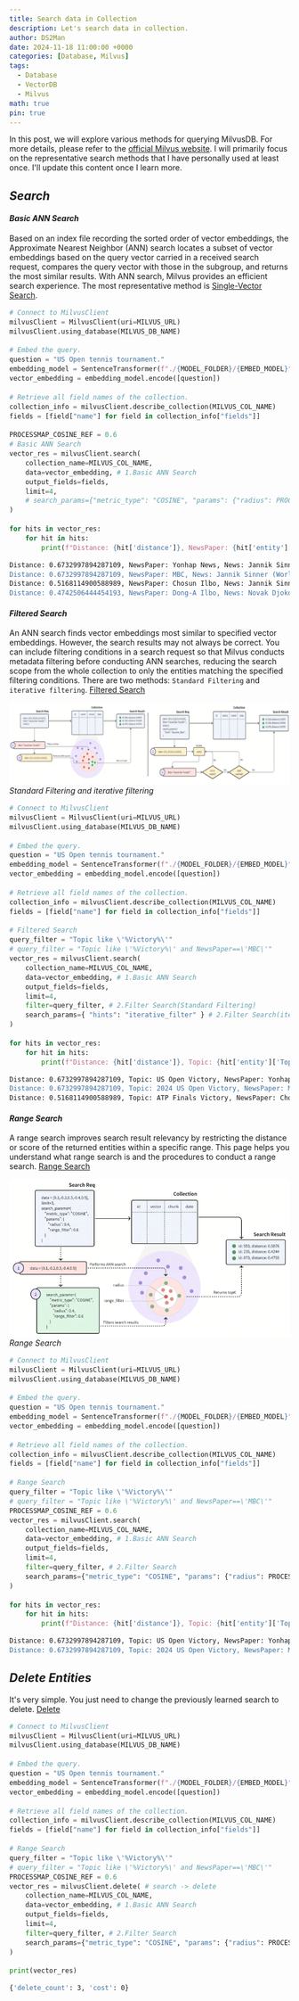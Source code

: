 ```yaml
---
title: Search data in Collection
description: Let's search data in collection.
author: DS2Man
date: 2024-11-18 11:00:00 +0000
categories: [Database, Milvus]
tags:
  - Database
  - VectorDB
  - Milvus
math: true
pin: true
---
```


In this post, we will explore various methods for querying MilvusDB. For more details, please refer to the [official Milvus website](https://milvus.io/docs/). I will primarily focus on the representative search methods that I have personally used at least once. I'll update this content once I learn more.

<!--
이번 글에서는 MilvusDB를 조회하는 다양한 방법을 습득해보자. [Milvus 공식 사이트](https://milvus.io/docs/)에 자세히 설명되어 있으니 참고하자. 그중 대표적인(내가 한번이라도 사용한) 검색방법 위주로 설명하겠다. 조금 더 많이 배우면 내용을 업데이트 하겠다.
-->

## *Search*

#### *Basic ANN Search*

Based on an index file recording the sorted order of vector embeddings, the Approximate Nearest Neighbor (ANN) search locates a subset of vector embeddings based on the query vector carried in a received search request, compares the query vector with those in the subgroup, and returns the most similar results. With ANN search, Milvus provides an efficient search experience.
The most representative method is [Single-Vector Search](https://milvus.io/docs/single-vector-search.md).

<!--
벡터 임베딩의 정렬 순서를 기록하는 인덱스 파일을 기반으로, 근사 최근접(ANN) 검색은 받은 검색 요청에 담긴 쿼리 벡터를 기준으로 일부 벡터 임베딩을 찾고, 해당 하위 그룹 내의 벡터와 쿼리 벡터를 비교하여 가장 유사한 결과를 반환합니다. ANN 검색을 통해 Milvus는 효율적인 검색 경험을 제공합니다.
-->

```python
# Connect to MilvusClient
milvusClient = MilvusClient(uri=MILVUS_URL)
milvusClient.using_database(MILVUS_DB_NAME)

# Embed the query.
question = "US Open tennis tournament."
embedding_model = SentenceTransformer(f"./{MODEL_FOLDER}/{EMBED_MODEL}")
vector_embedding = embedding_model.encode([question])

# Retrieve all field names of the collection.
collection_info = milvusClient.describe_collection(MILVUS_COL_NAME)
fields = [field["name"] for field in collection_info["fields"]]

PROCESSMAP_COSINE_REF = 0.6
# Basic ANN Search
vector_res = milvusClient.search(
    collection_name=MILVUS_COL_NAME,
    data=vector_embedding, # 1.Basic ANN Search
    output_fields=fields,
    limit=4,
    # search_params={"metric_type": "COSINE", "params": {"radius": PROCESSMAP_COSINE_REF}}, # Note. metric_type and radius
)

for hits in vector_res:
    for hit in hits:
        print(f"Distance: {hit['distance']}, NewsPaper: {hit['entity']['NewsPaper']}, News: {hit['entity']['News']}")
```

```bash
Distance: 0.6732997894287109, NewsPaper: Yonhap News, News: Jannik Sinner (World No. 1, Italy) clinched the men's singles title at the US Open tennis tournament.
Distance: 0.6732997894287109, NewsPaper: MBC, News: Jannik Sinner (World No. 1, Italy) clinched the men's singles title at the US Open tennis tournament.
Distance: 0.5168114900588989, NewsPaper: Chosun Ilbo, News: Jannik Sinner dominated men's tennis in 2024, securing the ATP Finals title.
Distance: 0.4742506444454193, NewsPaper: Dong-A Ilbo, News: Novak Djokovic and Carlos Alcaraz faced off in the men's singles final at the 2024 Paris Olympics.
```

#### *Filtered Search*

An ANN search finds vector embeddings most similar to specified vector embeddings. However, the search results may not always be correct. You can include filtering conditions in a search request so that Milvus conducts metadata filtering before conducting ANN searches, reducing the search scope from the whole collection to only the entities matching the specified filtering conditions. There are two methods: `Standard Filtering` and `iterative filtering`. [Filtered Search](https://milvus.io/docs/filtered-search.md)

![Standard Filtering and iterative filtering](/assets/img/db/2024-11-18-Milvus4_1.png)
_Standard Filtering and iterative filtering_

```python
# Connect to MilvusClient
milvusClient = MilvusClient(uri=MILVUS_URL)
milvusClient.using_database(MILVUS_DB_NAME)

# Embed the query.
question = "US Open tennis tournament."
embedding_model = SentenceTransformer(f"./{MODEL_FOLDER}/{EMBED_MODEL}")
vector_embedding = embedding_model.encode([question])

# Retrieve all field names of the collection.
collection_info = milvusClient.describe_collection(MILVUS_COL_NAME)
fields = [field["name"] for field in collection_info["fields"]]

# Filtered Search
query_filter = "Topic like \'%Victory%\'"
# query_filter = "Topic like \'%Victory%\' and NewsPaper==\'MBC\'"
vector_res = milvusClient.search(
    collection_name=MILVUS_COL_NAME,
    data=vector_embedding, # 1.Basic ANN Search
    output_fields=fields,
    limit=4,
    filter=query_filter, # 2.Filter Search(Standard Filtering)
    search_params={ "hints": "iterative_filter" } # 2.Filter Search(iteraive filtering)
)

for hits in vector_res:
    for hit in hits:
        print(f"Distance: {hit['distance']}, Topic: {hit['entity']['Topic']}, NewsPaper: {hit['entity']['NewsPaper']}, News: {hit['entity']['News']}")
```

```bash
Distance: 0.6732997894287109, Topic: US Open Victory, NewsPaper: Yonhap News, News: Jannik Sinner (World No. 1, Italy) clinched the men's singles title at the US Open tennis tournament.
Distance: 0.6732997894287109, Topic: 2024 US Open Victory, NewsPaper: MBC, News: Jannik Sinner (World No. 1, Italy) clinched the men's singles title at the US Open tennis tournament.
Distance: 0.5168114900588989, Topic: ATP Finals Victory, NewsPaper: Chosun Ilbo, News: Jannik Sinner dominated men's tennis in 2024, securing the ATP Finals title.
```

#### *Range Search*

A range search improves search result relevancy by restricting the distance or score of the returned entities within a specific range. This page helps you understand what range search is and the procedures to conduct a range search. [Range Search](https://milvus.io/docs/range-search.md)

![Range Search](/assets/img/db/2024-11-18-Milvus4_2.png)
_Range Search_

```python
# Connect to MilvusClient
milvusClient = MilvusClient(uri=MILVUS_URL)
milvusClient.using_database(MILVUS_DB_NAME)

# Embed the query.
question = "US Open tennis tournament."
embedding_model = SentenceTransformer(f"./{MODEL_FOLDER}/{EMBED_MODEL}")
vector_embedding = embedding_model.encode([question])

# Retrieve all field names of the collection.
collection_info = milvusClient.describe_collection(MILVUS_COL_NAME)
fields = [field["name"] for field in collection_info["fields"]]

# Range Search
query_filter = "Topic like \'%Victory%\'"
# query_filter = "Topic like \'%Victory%\' and NewsPaper==\'MBC\'"
PROCESSMAP_COSINE_REF = 0.6
vector_res = milvusClient.search(
    collection_name=MILVUS_COL_NAME,
    data=vector_embedding, # 1.Basic ANN Search
    output_fields=fields,
    limit=4,
    filter=query_filter, # 2.Filter Search
    search_params={"metric_type": "COSINE", "params": {"radius": PROCESSMAP_COSINE_REF}}, # 3.Range Search
)

for hits in vector_res:
    for hit in hits:
        print(f"Distance: {hit['distance']}, Topic: {hit['entity']['Topic']}, NewsPaper: {hit['entity']['NewsPaper']}, News: {hit['entity']['News']}")
```

```bash
Distance: 0.6732997894287109, Topic: US Open Victory, NewsPaper: Yonhap News, News: Jannik Sinner (World No. 1, Italy) clinched the men's singles title at the US Open tennis tournament.
Distance: 0.6732997894287109, Topic: 2024 US Open Victory, NewsPaper: MBC, News: Jannik Sinner (World No. 1, Italy) clinched the men's singles title at the US Open tennis tournament.
```

## *Delete Entities*

It's very simple. You just need to change the previously learned search to delete. [Delete](https://milvus.io/docs/delete-entities.md#Delete-Entities)

<!--
매우 단순하다. 앞서 배운 search를 delete로 변경해주기만 하면 된다. [Delete](https://milvus.io/docs/delete-entities.md#Delete-Entities)
-->

```python
# Connect to MilvusClient
milvusClient = MilvusClient(uri=MILVUS_URL)
milvusClient.using_database(MILVUS_DB_NAME)

# Embed the query.
question = "US Open tennis tournament."
embedding_model = SentenceTransformer(f"./{MODEL_FOLDER}/{EMBED_MODEL}")
vector_embedding = embedding_model.encode([question])

# Retrieve all field names of the collection.
collection_info = milvusClient.describe_collection(MILVUS_COL_NAME)
fields = [field["name"] for field in collection_info["fields"]]

# Range Search
query_filter = "Topic like \'%Victory%\'"
# query_filter = "Topic like \'%Victory%\' and NewsPaper==\'MBC\'"
PROCESSMAP_COSINE_REF = 0.6
vector_res = milvusClient.delete( # search -> delete
    collection_name=MILVUS_COL_NAME,
    data=vector_embedding, # 1.Basic ANN Search
    output_fields=fields,
    limit=4,
    filter=query_filter, # 2.Filter Search
    search_params={"metric_type": "COSINE", "params": {"radius": PROCESSMAP_COSINE_REF}}, # 3.Range Search
)

print(vector_res)
```

```bash
{'delete_count': 3, 'cost': 0}
```
